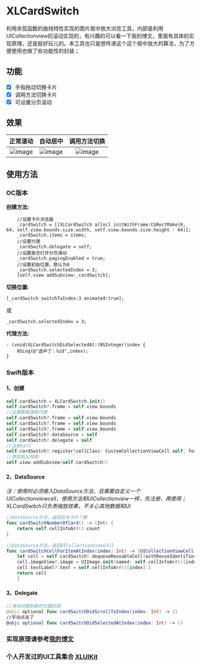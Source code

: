 # XLCardSwitch

利用余弦函数的曲线特性实现的图片居中放大浏览工具，内部是利用UICollectionview的滚动实现的，有兴趣的可以看一下我的博文，里面有具体的实现原理，还是挺好玩儿的。本工具也只是想传递这个这个居中放大的算法，为了方便使用也做了些功能性的封装；

## 功能

- [x] 手指拖动切换卡片
- [x] 调用方法切换卡片
- [x] 可设置分页滚动

## 效果 

|正常滚动|自动居中|调用方法切换|
|:---:|:---:|:---:|
|![image](https://github.com/mengxianliang/XLCardSwitch/blob/master/GIF/1.gif)|![image](https://github.com/mengxianliang/XLCardSwitch/blob/master/GIF/2.gif)|![image](https://github.com/mengxianliang/XLCardSwitch/blob/master/GIF/3.gif)|

## 使用方法 

### OC版本

**创建方法:**

```objc
    //设置卡片浏览器
    _cardSwitch = [[XLCardSwitch alloc] initWithFrame:CGRectMake(0, 64, self.view.bounds.size.width, self.view.bounds.size.height - 64)];
    _cardSwitch.items = items;
    //设置代理
    _cardSwitch.delegate = self;
    //设置是否打开分页滑动
    _cardSwitch.pagingEnabled = true;
    //设置初始位置，默认为0
    _cardSwitch.selectedIndex = 3;
    [self.view addSubview:_cardSwitch];
```

**切换位置:**

```objc
[_cardSwitch switchToIndex:3 animated:true];
```
或
```objc
_cardSwitch.selectedIndex = 3;
```

**代理方法:**

```objc
- (void)XLCardSwitchDidSelectedAt:(NSInteger)index {
    NSLog(@"选中了：%zd",index);
}
```

### Swift版本


#### 1、创建

```swift
self.cardSwitch = XLCardSwitch.init()
self.cardSwitch?.frame = self.view.bounds
//设置数据源和代理
self.cardSwitch?.frame = self.view.bounds
self.cardSwitch?.frame = self.view.bounds
self.cardSwitch?.frame = self.view.bounds
self.cardSwitch?.dataSource = self
self.cardSwitch?.delegate = self
//注册cell
self.cardSwitch?.register(cellClass: CustomCollectionViewCell.self, forCellWithReuseIdentifier:"CustomCellID")
//添加到父视图
self.view.addSubview(self.cardSwitch!)
```

#### 2、DataSource

*注：使用时必须接入DataSource方法，且需要自定义一个UICollectionviewcell，使用方法和UICollectionview一样，先注册，再使用；XLCardSwitch只负责缩放效果，不关心其他数据和UI*

```swift
//DataSource方法，返回总共卡片个数
func cardSwitchNumberOfCard() -> (Int) {
    return self.cellInfoArr().count
}
    
//DataSource方法，返回UICollectionViewCell
func cardSwitchCellForItemAtIndex(index: Int) -> (UICollectionViewCell) {
    let cell = self.cardSwitch!.dequeueReusableCell(withReuseIdentifier:"CustomCellID", for: index) as! CustomCollectionViewCell
    cell.imageView?.image = UIImage.init(named: self.cellInfoArr()[index].0)
    cell.textLabel?.text = self.cellInfoArr()[index].1
    return cell
    }
```

#### 3、Delegate

```swift
//滑动切换到新的位置回调
@objc optional func cardSwitchDidScrollToIndex(index: Int) -> ()
//手动点击了
@objc optional func cardSwitchDidSelectedAtIndex(index: Int) -> ()
```

### 实现原理请参考[我的博文](http://blog.csdn.net/u013282507/article/details/54136812) 

### 个人开发过的UI工具集合 [XLUIKit](https://github.com/mengxianliang/XLUIKit)
